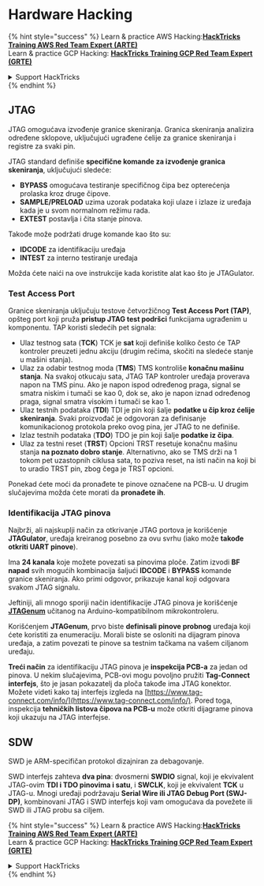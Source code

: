 # Hardware Hacking

{% hint style="success" %}
Learn & practice AWS Hacking:<img src="/.gitbook/assets/arte.png" alt="" data-size="line">[**HackTricks Training AWS Red Team Expert (ARTE)**](https://training.hacktricks.xyz/courses/arte)<img src="/.gitbook/assets/arte.png" alt="" data-size="line">\
Learn & practice GCP Hacking: <img src="/.gitbook/assets/grte.png" alt="" data-size="line">[**HackTricks Training GCP Red Team Expert (GRTE)**<img src="/.gitbook/assets/grte.png" alt="" data-size="line">](https://training.hacktricks.xyz/courses/grte)

<details>

<summary>Support HackTricks</summary>

* Check the [**subscription plans**](https://github.com/sponsors/carlospolop)!
* **Join the** 💬 [**Discord group**](https://discord.gg/hRep4RUj7f) or the [**telegram group**](https://t.me/peass) or **follow** us on **Twitter** 🐦 [**@hacktricks\_live**](https://twitter.com/hacktricks\_live)**.**
* **Share hacking tricks by submitting PRs to the** [**HackTricks**](https://github.com/carlospolop/hacktricks) and [**HackTricks Cloud**](https://github.com/carlospolop/hacktricks-cloud) github repos.

</details>
{% endhint %}

## JTAG

JTAG omogućava izvođenje granice skeniranja. Granica skeniranja analizira određene sklopove, uključujući ugrađene ćelije za granice skeniranja i registre za svaki pin.

JTAG standard definiše **specifične komande za izvođenje granica skeniranja**, uključujući sledeće:

* **BYPASS** omogućava testiranje specifičnog čipa bez opterećenja prolaska kroz druge čipove.
* **SAMPLE/PRELOAD** uzima uzorak podataka koji ulaze i izlaze iz uređaja kada je u svom normalnom režimu rada.
* **EXTEST** postavlja i čita stanje pinova.

Takođe može podržati druge komande kao što su:

* **IDCODE** za identifikaciju uređaja
* **INTEST** za interno testiranje uređaja

Možda ćete naići na ove instrukcije kada koristite alat kao što je JTAGulator.

### Test Access Port

Granice skeniranja uključuju testove četvoržičnog **Test Access Port (TAP)**, opšteg port koji pruža **pristup JTAG test podršci** funkcijama ugrađenim u komponentu. TAP koristi sledećih pet signala:

* Ulaz testnog sata (**TCK**) TCK je **sat** koji definiše koliko često će TAP kontroler preuzeti jednu akciju (drugim rečima, skočiti na sledeće stanje u mašini stanja).
* Ulaz za odabir testnog moda (**TMS**) TMS kontroliše **konačnu mašinu stanja**. Na svakoj otkucaju sata, JTAG TAP kontroler uređaja proverava napon na TMS pinu. Ako je napon ispod određenog praga, signal se smatra niskim i tumači se kao 0, dok se, ako je napon iznad određenog praga, signal smatra visokim i tumači se kao 1.
* Ulaz testnih podataka (**TDI**) TDI je pin koji šalje **podatke u čip kroz ćelije skeniranja**. Svaki proizvođač je odgovoran za definisanje komunikacionog protokola preko ovog pina, jer JTAG to ne definiše.
* Izlaz testnih podataka (**TDO**) TDO je pin koji šalje **podatke iz čipa**.
* Ulaz za testni reset (**TRST**) Opcioni TRST resetuje konačnu mašinu stanja **na poznato dobro stanje**. Alternativno, ako se TMS drži na 1 tokom pet uzastopnih ciklusa sata, to poziva reset, na isti način na koji bi to uradio TRST pin, zbog čega je TRST opcioni.

Ponekad ćete moći da pronađete te pinove označene na PCB-u. U drugim slučajevima možda ćete morati da **pronađete ih**.

### Identifikacija JTAG pinova

Najbrži, ali najskuplji način za otkrivanje JTAG portova je korišćenje **JTAGulator**, uređaja kreiranog posebno za ovu svrhu (iako može **takođe otkriti UART pinove**).

Ima **24 kanala** koje možete povezati sa pinovima ploče. Zatim izvodi **BF napad** svih mogućih kombinacija šaljući **IDCODE** i **BYPASS** komande granice skeniranja. Ako primi odgovor, prikazuje kanal koji odgovara svakom JTAG signalu.

Jeftiniji, ali mnogo sporiji način identifikacije JTAG pinova je korišćenje [**JTAGenum**](https://github.com/cyphunk/JTAGenum/) učitanog na Arduino-kompatibilnom mikrokontroleru.

Korišćenjem **JTAGenum**, prvo biste **definisali pinove probnog** uređaja koji ćete koristiti za enumeraciju. Morali biste se osloniti na dijagram pinova uređaja, a zatim povezati te pinove sa testnim tačkama na vašem ciljanom uređaju.

**Treći način** za identifikaciju JTAG pinova je **inspekcija PCB-a** za jedan od pinova. U nekim slučajevima, PCB-ovi mogu povoljno pružiti **Tag-Connect interfejs**, što je jasan pokazatelj da ploča takođe ima JTAG konektor. Možete videti kako taj interfejs izgleda na [https://www.tag-connect.com/info/](https://www.tag-connect.com/info/). Pored toga, inspekcija **tehničkih listova čipova na PCB-u** može otkriti dijagrame pinova koji ukazuju na JTAG interfejse.

## SDW

SWD je ARM-specifičan protokol dizajniran za debagovanje.

SWD interfejs zahteva **dva pina**: dvosmerni **SWDIO** signal, koji je ekvivalent JTAG-ovim **TDI i TDO pinovima i satu**, i **SWCLK**, koji je ekvivalent **TCK** u JTAG-u. Mnogi uređaji podržavaju **Serial Wire ili JTAG Debug Port (SWJ-DP)**, kombinovani JTAG i SWD interfejs koji vam omogućava da povežete ili SWD ili JTAG probu sa ciljem.

{% hint style="success" %}
Learn & practice AWS Hacking:<img src="/.gitbook/assets/arte.png" alt="" data-size="line">[**HackTricks Training AWS Red Team Expert (ARTE)**](https://training.hacktricks.xyz/courses/arte)<img src="/.gitbook/assets/arte.png" alt="" data-size="line">\
Learn & practice GCP Hacking: <img src="/.gitbook/assets/grte.png" alt="" data-size="line">[**HackTricks Training GCP Red Team Expert (GRTE)**<img src="/.gitbook/assets/grte.png" alt="" data-size="line">](https://training.hacktricks.xyz/courses/grte)

<details>

<summary>Support HackTricks</summary>

* Check the [**subscription plans**](https://github.com/sponsors/carlospolop)!
* **Join the** 💬 [**Discord group**](https://discord.gg/hRep4RUj7f) or the [**telegram group**](https://t.me/peass) or **follow** us on **Twitter** 🐦 [**@hacktricks\_live**](https://twitter.com/hacktricks\_live)**.**
* **Share hacking tricks by submitting PRs to the** [**HackTricks**](https://github.com/carlospolop/hacktricks) and [**HackTricks Cloud**](https://github.com/carlospolop/hacktricks-cloud) github repos.

</details>
{% endhint %}
